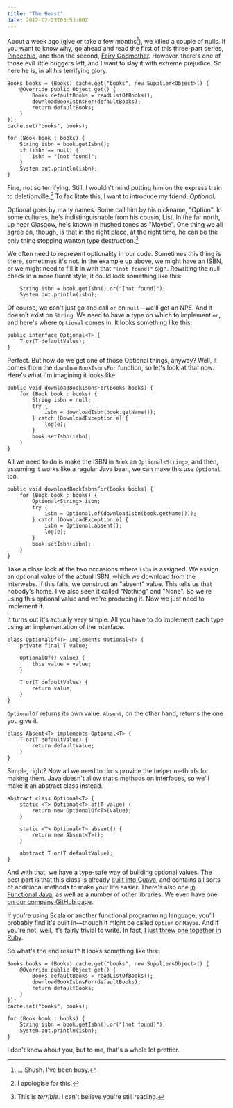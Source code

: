 ```yaml
---
title: "The Beast"
date: 2012-02-23T05:53:00Z
---
```


About a week ago (give or take a few months[^1]), we killed a couple of
nulls. If you want to know why, go ahead and read the first of this
three-part series,
[Pinocchio](http://monospacedmonologues.com/post/12627672433/pinocchio),
and then the second, [Fairy
Godmother](http://monospacedmonologues.com/post/12745057103/fairy-godmother).
However, there's one of those evil little buggers left, and I want to
slay it with extreme prejudice. So here he is, in all his terrifying
glory.

    Books books = (Books) cache.get("books", new Supplier<Object>() {
        @Override public Object get() {
            Books defaultBooks = readListOfBooks();
            downloadBookIsbnsFor(defaultBooks);
            return defaultBooks;
        }
    });
    cache.set("books", books);

    for (Book book : books) {
        String isbn = book.getIsbn();
        if (isbn == null) {
            isbn = "[not found]";
        }
        System.out.println(isbn);
    }

Fine, not so terrifying. Still, I wouldn't mind putting him on the
express train to deletionville.[^2] To facilitate this, I want to
introduce my friend, *Optional*.

Optional goes by many names. Some call him by his nickname, "Option". In
some cultures, he's indistinguishable from his cousin, List. In the far
north, up near Glasgow, he's known in hushed tones as "Maybe". One thing
we all agree on, though, is that in the right place, at the right time,
he can be the only thing stopping wanton type destruction.[^3]

We often need to represent optionality in our code. Sometimes this thing
is there, sometimes it's not. In the example up above, we might have an
ISBN, or we might need to fill it in with that `"[not found]"` sign.
Rewriting the null check in a more fluent style, it could look something
like this:

        String isbn = book.getIsbn().or("[not found]");
        System.out.println(isbn);

Of course, we can't just go and call `or` on `null`—we'll get an NPE.
And it doesn't exist on `String`. We need to have a type on which to
implement `or`, and here's where `Optional` comes in. It looks something
like this:

    public interface Optional<T> {
        T or(T defaultValue);
    }

Perfect. But how do we get one of those Optional things, anyway? Well,
it comes from the `downloadBookIsbnsFor` function, so let's look at that
now. Here's what I'm imagining it looks like:

    public void downloadBookIsbnsFor(Books books) {
        for (Book book : books) {
            String isbn = null;
            try {
                isbn = downloadIsbn(book.getName());
            } catch (DownloadException e) {
                log(e);
            }
            book.setIsbn(isbn);
        }
    }

All we need to do is make the ISBN in `Book` an `Optional<String>`, and
then, assuming it works like a regular Java bean, we can make this use
`Optional` too.

    public void downloadBookIsbnsFor(Books books) {
        for (Book book : books) {
            Optional<String> isbn;
            try {
                isbn = Optional.of(downloadIsbn(book.getName()));
            } catch (DownloadException e) {
                isbn = Optional.absent();
                log(e);
            }
            book.setIsbn(isbn);
        }
    }

Take a close look at the two occasions where `isbn` is assigned. We
assign an optional value of the actual ISBN, which we download from the
Interwebs. If this fails, we construct an "absent" value. This tells us
that nobody's home. I've also seen it called "Nothing" and "None". So
we're using this optional value and we're producing it. Now we just need
to implement it.

It turns out it's actually very simple. All you have to do implement
each type using an implementation of the interface.

    class OptionalOf<T> implements Optional<T> {
        private final T value;

        OptionalOf(T value) {
            this.value = value;
        }

        T or(T defaultValue) {
            return value;
        }
    }

`OptionalOf` returns its own value. `Absent`, on the other hand, returns
the one you give it.

    class Absent<T> implements Optional<T> {
        T or(T defaultValue) {
            return defaultValue;
        }
    }

Simple, right? Now all we need to do is provide the helper methods for
making them. Java doesn't allow static methods on interfaces, so we'll
make it an abstract class instead.

    abstract class Optional<T> {
        static <T> Optional<T> of(T value) {
            return new OptionalOf<T>(value);
        }

        static <T> Optional<T> absent() {
            return new Absent<T>();
        }

        abstract T or(T defaultValue);
    }

And with that, we have a type-safe way of building optional values. The
best part is that this class is already [built into
Guava](http://docs.guava-libraries.googlecode.com/git-history/v11.0.1/javadoc/index.html),
and contains all sorts of additional methods to make your life easier.
There's also one [in Functional
Java](http://functionaljava.googlecode.com/svn/artifacts/3.0/javadoc/index.html),
as well as a number of other libraries. We even have one [on our company
GitHub page](https://github.com/youdevise/maybe-java).

If you're using Scala or another functional programming language, you'll
probably find it's built in—though it might be called `Option` or
`Maybe`. And if you're not, well, it's fairly trivial to write. In fact,
[I just threw one together in Ruby](https://gist.github.com/1887769).

So what's the end result? It looks something like this:

    Books books = (Books) cache.get("books", new Supplier<Object>() {
        @Override public Object get() {
            Books defaultBooks = readListOfBooks();
            downloadBookIsbnsFor(defaultBooks);
            return defaultBooks;
        }
    });
    cache.set("books", books);

    for (Book book : books) {
        String isbn = book.getIsbn().or("[not found]");
        System.out.println(isbn);
    }

I don't know about you, but to me, that's a whole lot prettier.

[^1]: … Shush. I've been busy.
[^2]: I apologise for this.
[^3]: This is *terrible*. I can't believe you're still reading.
